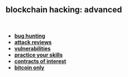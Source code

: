 ## blockchain hacking: advanced


<br>

* **[bug hunting](bug_hunting)**
* **[attack reviews](attack_reviews)**
* **[vulnerabilities](vulnerabilities)**
* **[practice your skills](practice_your_skills)**
* **[contracts of interest](contracts_of_interest)**
* **[bitcoin only](bitcoin)**



